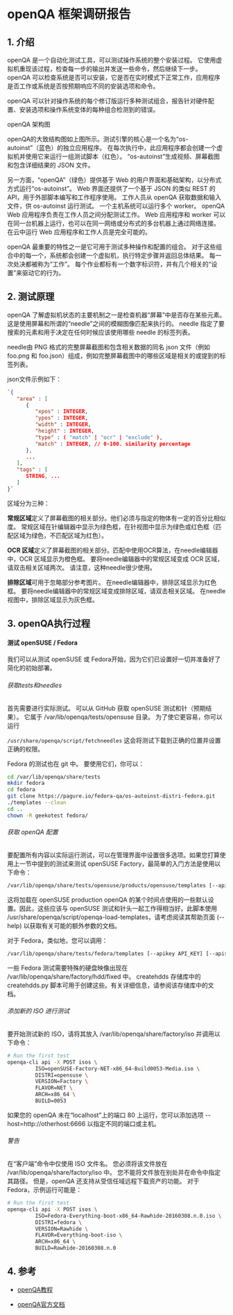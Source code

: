 # openQA 框架调研报告



## 1. 介绍

openQA 是一个自动化测试工具，可以测试操作系统的整个安装过程。 它使用虚拟机重现该过程，检查每一步的输出并发送一些命令，然后继续下一步。 openQA 可以检查系统是否可以安装，它是否在实时模式下正常工作，应用程序是否工作或系统是否按预期响应不同的安装选项和命令。

openQA 可以针对操作系统的每个修订版运行多种测试组合，报告针对硬件配置、安装选项和操作系统变体的每种组合检测到的错误。





openQA 架构图




openQA的大致结构图如上图所示。测试引擎的核心是一个名为“os-autoinst”（蓝色）的独立应用程序。 在每次执行中，此应用程序都会创建一个虚拟机并使用它来运行一组测试脚本（红色）。 “os-autoinst”生成视频、屏幕截图和包含详细结果的 JSON 文件。

另一方面，“openQA”（绿色）提供基于 Web 的用户界面和基础架构，以分布式方式运行“os-autoinst”。 Web 界面还提供了一个基于 JSON 的类似 REST 的 API，用于外部脚本编写和工作程序使用。 工作人员从 openQA 获取数据和输入文件，供 os-autoinst 运行测试。 一个主机系统可以运行多个 worker。 openQA Web 应用程序负责在工作人员之间分配测试工作。 Web 应用程序和 worker 可以在同一台机器上运行，也可以在同一网络或分布式的多台机器上通过网络连接。 在云中运行 Web 应用程序和工作人员是完全可能的。

openQA 最重要的特性之一是它可用于测试多种操作和配置的组合。 对于这些组合中的每一个，系统都会创建一个虚拟机，执行特定步骤并返回总体结果。 每一次处决都被称为“工作”。 每个作业都标有一个数字标识符，并有几个相关的“设置”来驱动它的行为。



## 2. 测试原理

openQA 了解虚拟机状态的主要机制之一是检查机器“屏幕”中是否存在某些元素。 这是使用屏幕和所谓的“needle”之间的模糊图像匹配来执行的。 needle 指定了要搜索的元素和用于决定在任何时候应该使用哪些 needle 的标签列表。

needle由 PNG 格式的完整屏幕截图和包含相关数据的同名 json 文件（例如 foo.png 和 foo.json）组成，例如完整屏幕截图中的哪些区域是相关的或提到的标签列表。

json文件示例如下：

```json
`{
   "area" : [
      {
         "xpos" : INTEGER,
         "ypos" : INTEGER,
         "width" : INTEGER,
         "height" : INTEGER,
         "type" : ( "match" | "ocr" | "exclude" ),
         "match" : INTEGER, // 0-100. similarity percentage
      },
      ...
   ],
   "tags" : [
      STRING, ...
   ]
}`
```

区域分为三种：

**常规区域**定义了屏幕截图的相关部分。他们必须与指定的物体有一定的百分比相似度。 常规区域在针编辑器中显示为绿色框，在针视图中显示为绿色或红色框（匹配区域为绿色，不匹配区域为红色）。

**OCR 区域**定义了屏幕截图的相关部分。匹配中使用OCR算法，在needle编辑器中，OCR 区域显示为橙色框。 要将needle编辑器中的常规区域变成 OCR 区域，请双击相关区域两次。 请注意，这种needle很少使用。

**排除区域**可用于忽略部分参考图片。 在needle编辑器中，排除区域显示为红色框。 要将needle编辑器中的常规区域变成排除区域，请双击相关区域。 在needle视图中，排除区域显示为灰色框。



## 3. openQA执行过程

#### **测试 openSUSE / Fedora**

我们可以从测试 openSUSE 或 Fedora开始，因为它们已设置好一切并准备好了简化的初始部署。 

###### 获取tests和needles

首先需要进行实际测试。 可以从 GitHub 获取 openSUSE 测试和针（预期结果）。 它属于 /var/lib/openqa/tests/opensuse 目录。 为了使它更容易，你可以运行

`/usr/share/openqa/script/fetchneedles`
这会将测试下载到正确的位置并设置正确的权限。

Fedora 的测试也在 git 中。 要使用它们，你可以：

```bash
cd /var/lib/openqa/share/tests
mkdir fedora
cd fedora
git clone https://pagure.io/fedora-qa/os-autoinst-distri-fedora.git
./templates --clean
cd ..
chown -R geekotest fedora/
```

###### 获取 openQA 配置

要配置所有内容以实际运行测试，可以在管理界面中设置很多选项。如果您打算使用上一节中提到的测试来测试 openSUSE Factory，最简单的入门方法是使用以下命令：

```bash
/var/lib/openqa/share/tests/opensuse/products/opensuse/templates [--apikey API_KEY] [--apisecret API_SECRET]
```

这将加载在 openSUSE production openQA 的某个时间点使用的一些默认设置。因此，这些应该与 openSUSE 测试和针头一起工作得相当好。此脚本使用 /usr/share/openqa/script/openqa-load-templates，请考虑阅读其帮助页面 (--help) 以获取有关可能的额外参数的文档。

对于 Fedora，类似地，您可以调用：

```bash
/var/lib/openqa/share/tests/fedora/templates [--apikey API_KEY] [--apisecret API_SECRET]
```

一些 Fedora 测试需要特殊的硬盘映像出现在 /var/lib/openqa/share/factory/hdd/fixed 中。 createhdds 存储库中的 createhdds.py 脚本可用于创建这些。有关详细信息，请参阅该存储库中的文档。

###### 添加新的 ISO 进行测试

要开始测试新的 ISO，请将其放入 /var/lib/openqa/share/factory/iso 并调用以下命令：

```bash
# Run the first test
openqa-cli api -X POST isos \
         ISO=openSUSE-Factory-NET-x86_64-Build0053-Media.iso \
         DISTRI=opensuse \
         VERSION=Factory \
         FLAVOR=NET \
         ARCH=x86_64 \
         BUILD=0053
```

如果您的 openQA 未在“localhost”上的端口 80 上运行，您可以添加选项 --host=http://otherhost:6666 以指定不同的端口或主机。

###### 警告

在“客户端”命令中仅使用 ISO 文件名。 您必须将该文件放在 /var/lib/openqa/share/factory/iso 中。 您不能将文件放在别处并在命令中指定其路径。 但是，openQA 还支持从受信任域远程下载资产的功能。
对于 Fedora，示例运行可能是：

```bash
# Run the first test
openqa-cli api -X POST isos \
         ISO=Fedora-Everything-boot-x86_64-Rawhide-20160308.n.0.iso \
         DISTRI=fedora \
         VERSION=Rawhide \
         FLAVOR=Everything-boot-iso \
         ARCH=x86_64 \
         BUILD=Rawhide-20160308.n.0
```



## 4. 参考

- [openQA教程](https://github.com/os-autoinst/openQA/blob/master/docs/GettingStarted.asciidoc)

- [openQA官方文档](http://open.qa/documentation/)
